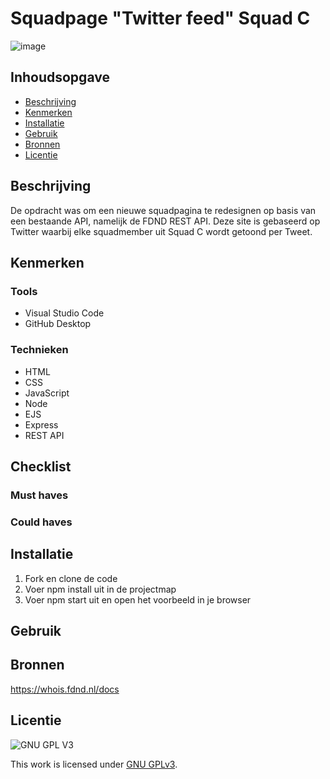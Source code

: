 # Squadpage "Twitter feed" Squad C

![image](https://user-images.githubusercontent.com/112856292/220222036-b5a55526-afbc-4cd6-a052-89d5a38a8c4d.png)


## Inhoudsopgave

- [Beschrijving](#beschrijving)
- [Kenmerken](#kenmerken)
- [Installatie](#installatie)
- [Gebruik](#gebruik)
- [Bronnen](#bronnen)
- [Licentie](#licentie)

## Beschrijving
De opdracht was om een nieuwe squadpagina te redesignen op basis van een bestaande API, namelijk de FDND REST API.
Deze site is gebaseerd op Twitter waarbij elke squadmember uit Squad C wordt getoond per Tweet.

## Kenmerken

### Tools
* Visual Studio Code
* GitHub Desktop 

### Technieken
* HTML
* CSS
* JavaScript
* Node
* EJS
* Express
* REST API

## Checklist
### Must haves

### Could haves

## Installatie

1. Fork en clone de code
2. Voer npm install uit in de projectmap
3. Voer npm start uit en open het voorbeeld in je browser

## Gebruik

## Bronnen

https://whois.fdnd.nl/docs

## Licentie

![GNU GPL V3](https://www.gnu.org/graphics/gplv3-127x51.png)

This work is licensed under [GNU GPLv3](./LICENSE).
